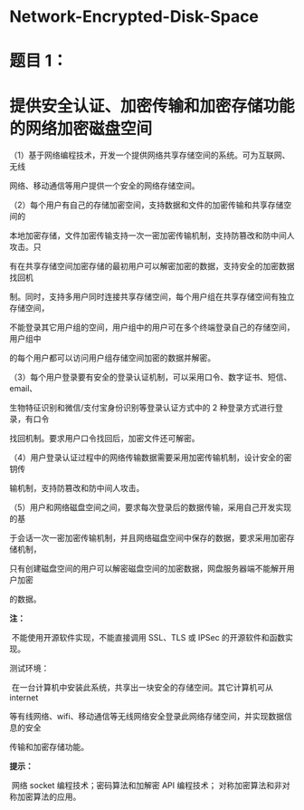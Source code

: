 # Network-Encrypted-Disk-Space
# **题目 1：**

# **提供安全认证、加密传输和加密存储功能的网络加密磁盘空间** 

​	（1）基于网络编程技术，开发一个提供网络共享存储空间的系统。可为互联网、无线

网络、移动通信等用户提供一个安全的网络存储空间。 

​	（2）每个用户有自己的存储加密空间，支持数据和文件的加密传输和共享存储空间的

本地加密存储，文件加密传输支持一次一密加密传输机制，支持防篡改和防中间人攻击。只

有在共享存储空间加密存储的最初用户可以解密加密的数据，支持安全的加密数据找回机

制。同时，支持多用户同时连接共享存储空间，每个用户组在共享存储空间有独立存储空间，

不能登录其它用户组的空间，用户组中的用户可在多个终端登录自己的存储空间，用户组中

的每个用户都可以访问用户组存储空间加密的数据并解密。 

​	（3）每个用户登录要有安全的登录认证机制，可以采用口令、数字证书、短信、email、

生物特征识别和微信/支付宝身份识别等登录认证方式中的 2 种登录方式进行登录，有口令

找回机制。要求用户口令找回后，加密文件还可解密。 

​	（4）用户登录认证过程中的网络传输数据需要采用加密传输机制，设计安全的密钥传

输机制，支持防篡改和防中间人攻击。 

​	（5）用户和网络磁盘空间之间，要求每次登录后的数据传输，采用自己开发实现的基

于会话一次一密加密传输机制，并且网络磁盘空间中保存的数据，要求采用加密存储机制，

只有创建磁盘空间的用户可以解密磁盘空间的加密数据，网盘服务器端不能解开用户加密

的数据。 

**注：**

​		不能使用开源软件实现，不能直接调用 SSL、TLS 或 IPSec 的开源软件和函数实现。 

测试环境： 

​		在一台计算机中安装此系统，共享出一块安全的存储空间。其它计算机可从 internet

等有线网络、wifi、移动通信等无线网络安全登录此网络存储空间，并实现数据信息的安全

传输和加密存储功能。 

**提示：** 

​		网络 socket 编程技术；密码算法和加解密 API 编程技术； 对称加密算法和非对称加密算法的应用。 
